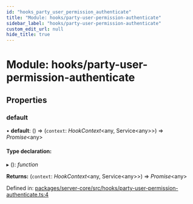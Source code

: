 ```yaml
---
id: "hooks_party_user_permission_authenticate"
title: "Module: hooks/party-user-permission-authenticate"
sidebar_label: "hooks/party-user-permission-authenticate"
custom_edit_url: null
hide_title: true
---
```


# Module: hooks/party-user-permission-authenticate

## Properties

### default

• **default**: () => (`context`: *HookContext*<any, Service<any\>\>) => *Promise*<any\>

#### Type declaration:

▸ (): *function*

**Returns:** (`context`: *HookContext*<any, Service<any\>\>) => *Promise*<any\>

Defined in: [packages/server-core/src/hooks/party-user-permission-authenticate.ts:4](https://github.com/xr3ngine/xr3ngine/blob/a16a45d7e/packages/server-core/src/hooks/party-user-permission-authenticate.ts#L4)
